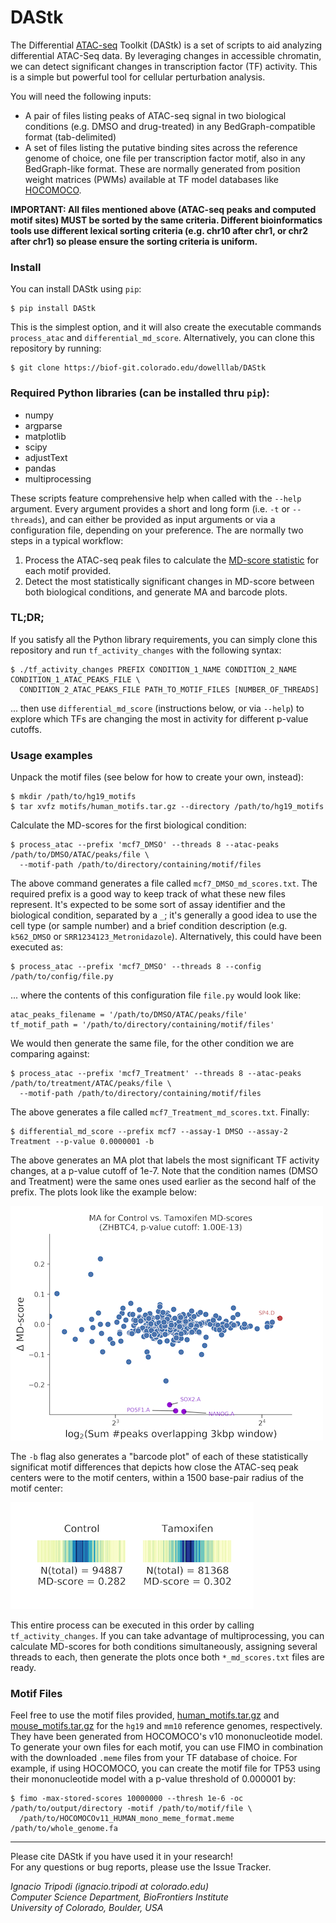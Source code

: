 # DAStk

The Differential [ATAC-seq](https://www.ncbi.nlm.nih.gov/pmc/articles/PMC4374986/) Toolkit (DAStk) is a set of scripts to aid analyzing differential ATAC-Seq data. By leveraging changes in accessible chromatin, we can detect significant changes in transcription factor (TF) activity. This is a simple but powerful tool for cellular perturbation analysis.

You will need the following inputs:

- A pair of files listing peaks of ATAC-seq signal in two biological conditions (e.g. DMSO and drug-treated) in any BedGraph-compatible format (tab-delimited)
- A set of files listing the putative binding sites across the reference genome of choice, one file per transcription factor motif, also in any BedGraph-like format. These are normally generated from position weight matrices (PWMs) available at TF model databases like [HOCOMOCO](http://hocomoco11.autosome.ru).

**IMPORTANT: All files mentioned above (ATAC-seq peaks and computed motif sites) MUST be sorted by the same criteria. Different bioinformatics tools use different lexical sorting criteria (e.g. chr10 after chr1, or chr2 after chr1) so please ensure the sorting criteria is uniform.**

### Install

You can install DAStk using `pip`:

    $ pip install DAStk

This is the simplest option, and it will also create the executable commands `process_atac` and `differential_md_score`. Alternatively, you can clone this repository by running:

    $ git clone https://biof-git.colorado.edu/dowelllab/DAStk

### Required Python libraries (can be installed thru `pip`):

* numpy
* argparse
* matplotlib
* scipy
* adjustText
* pandas
* multiprocessing

These scripts feature comprehensive help when called with the `--help` argument. Every argument provides a short and long form (i.e. `-t` or `--threads`), and can either be provided as input arguments or via a configuration file, depending on your preference. The are normally two steps in a typical workflow:

1. Process the ATAC-seq peak files to calculate the [MD-score statistic](https://genome.cshlp.org/content/28/3/334.short) for each motif provided.
2. Detect the most statistically significant changes in MD-score between both biological conditions, and generate MA and barcode plots.

### TL;DR;

If you satisfy all the Python library requirements, you can simply clone this repository and run `tf_activity_changes` with the following syntax:

    $ ./tf_activity_changes PREFIX CONDITION_1_NAME CONDITION_2_NAME CONDITION_1_ATAC_PEAKS_FILE \
      CONDITION_2_ATAC_PEAKS_FILE PATH_TO_MOTIF_FILES [NUMBER_OF_THREADS]

... then use `differential_md_score` (instructions below, or via `--help`) to explore which TFs are changing the most in activity for different p-value cutoffs.

### Usage examples

Unpack the motif files (see below for how to create your own, instead):

    $ mkdir /path/to/hg19_motifs
    $ tar xvfz motifs/human_motifs.tar.gz --directory /path/to/hg19_motifs

Calculate the MD-scores for the first biological condition:

    $ process_atac --prefix 'mcf7_DMSO' --threads 8 --atac-peaks /path/to/DMSO/ATAC/peaks/file \
      --motif-path /path/to/directory/containing/motif/files

The above command generates a file called `mcf7_DMSO_md_scores.txt`. The required prefix is a good way to keep track of what these new files represent. It's expected to be some sort of assay identifier and the biological condition, separated by a `_`; it's generally a good idea to use the cell type (or sample number) and a brief condition description (e.g. `k562_DMSO` or `SRR1234123_Metronidazole`). Alternatively, this could have been executed as:

    $ process_atac --prefix 'mcf7_DMSO' --threads 8 --config /path/to/config/file.py

... where the contents of this configuration file `file.py` would look like:

    atac_peaks_filename = '/path/to/DMSO/ATAC/peaks/file'
    tf_motif_path = '/path/to/directory/containing/motif/files'

We would then generate the same file, for the other condition we are comparing against:

    $ process_atac --prefix 'mcf7_Treatment' --threads 8 --atac-peaks /path/to/treatment/ATAC/peaks/file \
      --motif-path /path/to/directory/containing/motif/files

The above generates a file called `mcf7_Treatment_md_scores.txt`. Finally:

    $ differential_md_score --prefix mcf7 --assay-1 DMSO --assay-2 Treatment --p-value 0.0000001 -b

The above generates an MA plot that labels the most significant TF activity changes, at a p-value cutoff of 1e-7. Note that the condition names (DMSO and Treatment) were the same ones used earlier as the second half of the prefix. The plots look like the example below:

![Sample MA plot](./doc_files/sample_MA_plot.png)

The `-b` flag also generates a "barcode plot" of each of these statistically significat motif differences that depicts how close the ATAC-seq peak centers were to the motif centers, within a 1500 base-pair radius of the motif center:

![Sample barcode plot](./doc_files/sample_barcode_plot.png)

This entire process can be executed in this order by calling `tf_activity_changes`. If you can take advantage of multiprocessing, you can calculate MD-scores for both conditions simultaneously, assigning several threads to each, then generate the plots once both `*_md_scores.txt` files are ready.

### Motif Files

Feel free to use the motif files provided, [human_motifs.tar.gz](http://dowell.colorado.edu/pubs/DAStk/human_motifs.tar.gz) and [mouse_motifs.tar.gz](http://dowell.colorado.edu/pubs/DAStk/mouse_motifs.tar.gz) for the `hg19` and `mm10` reference genomes, respectively. They have been generated from HOCOMOCO's v10 mononucleotide model. To generate your own files for each motif, you can use FIMO in combination with the downloaded `.meme` files from your TF database of choice. For example, if using HOCOMOCO, you can create the motif file for TP53 using their mononucleotide model with a p-value threshold of 0.000001 by:

    $ fimo -max-stored-scores 10000000 --thresh 1e-6 -oc /path/to/output/directory -motif /path/to/motif/file \
      /path/to/HOCOMOCOv11_HUMAN_mono_meme_format.meme /path/to/whole_genome.fa


-----

Please cite DAStk if you have used it in your research!  
For any questions or bug reports, please use the Issue Tracker.


*Ignacio Tripodi (ignacio.tripodi at colorado.edu)*  
*Computer Science Department, BioFrontiers Institute*  
*University of Colorado, Boulder, USA*
